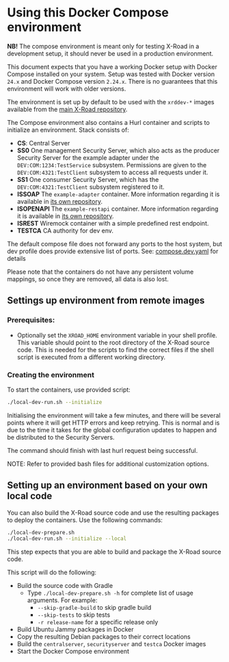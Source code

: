 # Using this Docker Compose environment

**NB!** The compose environment is meant only for testing X-Road in a development setup, it should never be used in a
production environment.

This document expects that you have a working Docker setup with Docker Compose installed on your system.
Setup was tested with Docker version `24.x` and Docker Compose version `2.24.x`.
There is no guarantees that this environment will work with older versions.

The environment is set up by default to be used with the `xrddev-*` images available from the
[main X-Road repository](https://github.com/orgs/nordic-institute/packages?repo_name=X-Road).

The Compose environment also contains a Hurl container and scripts to initialize an environment. Stack consists of:

* **CS**: Central Server
* **SS0** One management Security Server, which also acts as the producer Security Server for the example adapter under the
  `DEV:COM:1234:TestService` subsystem. Permissions are given to the `DEV:COM:4321:TestClient` subsystem to access all
  requests under it.
* **SS1** One consumer Security Server, which has the `DEV:COM:4321:TestClient` subsystem registered to it.
* **ISSOAP** The `example-adapter` container. More information regarding it is available in
  [its own repository](https://github.com/nordic-institute/xrd4j/tree/develop/example-adapter).
* **ISOPENAPI** The `example-restapi` container. More information regarding it is available in
  [its own repository](https://github.com/nordic-institute/x-road-example-restapi).
* **ISREST** Wiremock container with a simple predefined rest endpoint.
* **TESTCA** CA authority for dev env.

The default compose file does not forward any ports to the host system, but dev profile does provide extensive list of ports.
See: [compose.dev.yaml](compose.dev.yaml) for details

Please note that the containers do not have any persistent volume mappings, so once they are removed, all data is also
lost.

## Settings up environment from remote images

### Prerequisites:

* Optionally set the `XROAD_HOME` environment variable in your shell profile. This variable should point to the root
  directory of the X-Road source code. This is needed for the scripts to find the correct files if the shell script is
  executed from a different working directory.

### Creating the environment

To start the containers, use provided script:

```bash
./local-dev-run.sh --initialize
```

Initialising the environment will take a few minutes, and there will be several points where it will get HTTP errors
and keep retrying. This is normal and is due to the time it takes for the global configuration updates to happen and be
distributed to the Security Servers.

The command should finish with last hurl request being successful.

NOTE: Refer to provided bash files for additional customization options.

## Setting up an environment based on your own local code

You can also build the X-Road source code and use the resulting packages to deploy the containers. Use the following commands:

```bash
./local-dev-prepare.sh
./local-dev-run.sh --initialize --local
```

This step expects that you are able to build and package the X-Road source code.

This script will do the following:

* Build the source code with Gradle
  * Type `./local-dev-prepare.sh -h` for complete list of usage arguments. For example:
    * `--skip-gradle-build` to skip gradle build
    * `--skip-tests` to skip tests
    * `-r release-name` for a specific release only
* Build Ubuntu Jammy packages in Docker
* Copy the resulting Debian packages to their correct locations
* Build the `centralserver`, `securityserver` and `testca` Docker images
* Start the Docker Compose environment